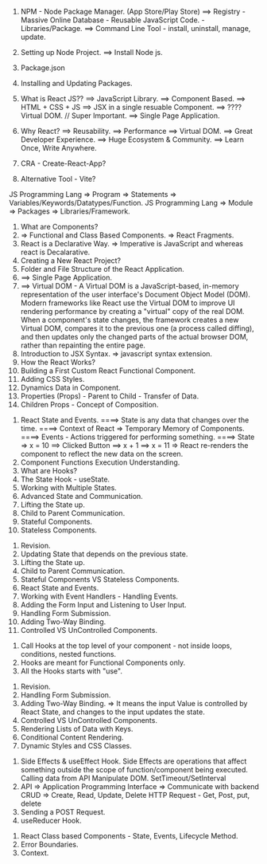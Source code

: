 <!-- React Intro and Setup -->

1. NPM - Node Package Manager. (App Store/Play Store)
==> Registry - Massive Online Database - Reusable JavaScript Code. - Libraries/Package.
==> Command Line Tool - install, uninstall, manage, update.

2. Setting up Node Project.
==> Install Node js.


3. Package.json
4. Installing and Updating Packages.
5. What is React JS??
==> JavaScript Library.
==> Component Based.
==> HTML + CSS + JS ==> JSX in a single resuable Component.
==> ???? Virtual DOM. // Super Important.
==> Single Page Application.

6. Why React?
==> Reusability.
==> Performance ==> Virtual DOM.
==> Great Developer Experience.
==> Huge Ecosystem & Community.
==> Learn Once, Write Anywhere. 

7. CRA - Create-React-App?
8. Alternative Tool - Vite?



JS Programming Lang => Program => Statements => Variables/Keywords/Datatypes/Function.
JS Programming Lang => Module => Packages => Libraries/Framework.

<!-- React Basics -->

1. What are Components?
2. => Functional and Class Based Components.
   => React Fragments.
3. React is a Declarative Way.
=> Imperative is JavaScript and whereas react is Decalarative.
4. Creating a New React Project?
5. Folder and File Structure of the React Application.
6. ==> Single Page Application.
7. ==> Virtual DOM - A Virtual DOM is a JavaScript-based, in-memory representation of the user interface's Document Object Model (DOM). Modern frameworks like React use the Virtual DOM to improve UI rendering performance by creating a "virtual" copy of the real DOM. When a component's state changes, the framework creates a new Virtual DOM, compares it to the previous one (a process called diffing), and then updates only the changed parts of the actual browser DOM, rather than repainting the entire page.
8. Introduction to JSX Syntax.
=> javascript syntax extension.
1.  How the React Works?
2.  Building a First Custom React Functional Component.
3.  Adding CSS Styles.
4.  Dynamics Data in Component.
5.  Properties (Props) - Parent to Child - Transfer of Data.
6.  Children Props - Concept of Composition.

<!-- React State and Events -->

1.  React State and Events.
====> State is any data that changes over the time.
====> Context of React => Temporary Memory of Components.
====> Events - Actions triggered for performing something.
====> State => x = 10 ==> Clicked Button ==> x + 1 ==> x = 11 => React re-renders the component to reflect the new data on the screen.
2.  Component Functions Execution Understanding.
3.  What are Hooks?
4.  The State Hook - useState.
5.  Working with Multiple States.
6.  Advanced State and Communication.
7.  Lifting the State up.
8.  Child to Parent Communication.
9.  Stateful Components.
10. Stateless Components.

<!-- React Events and Form -->

1. Revision.
2. Updating State that depends on the previous state.
3. Lifting the State up.
4. Child to Parent Communication.
5. Stateful Components VS Stateless Components.
6. React State and Events.
7. Working with Event Handlers - Handling Events.
8. Adding the Form Input and Listening to User Input.
9.  Handling Form Submission.
10. Adding Two-Way Binding.
11. Controlled VS UnControlled Components.


<!-- Rules of Hook -->
1. Call Hooks at the top level of your component - not inside loops, conditions, nested functions.
2. Hooks are meant for Functional Components only.
3. All the Hooks starts with "use".


<!-- Lists and Conditional Rendering -->

1. Revision.
2. Handling Form Submission.
3. Adding Two-Way Binding.
=> It means the input Value is controlled by React State, and changes to the input updates the state.
4. Controlled VS UnControlled Components.
5. Rendering Lists of Data with Keys.
6. Conditional Content Rendering.
7. Dynamic Styles and CSS Classes.



<!-- React Handling Side Effects & Working With APIs and useReducer Hook -->

1. Side Effects & useEffect Hook.
   Side Effects are operations that affect something outside the scope of function/component being executed.
   Calling data from API
   Manipulate DOM.
   SetTimeout/SetInterval
2. API => Application Programming Interface => Communicate with backend
   CRUD => Create, Read, Update, Delete
   HTTP Request - Get, Post, put, delete
3. Sending a POST Request.
4. useReducer Hook.

<!-- React Class Components -->
1. React Class based Components - State, Events, Lifecycle Method.
2. Error Boundaries.
3. Context.

   
